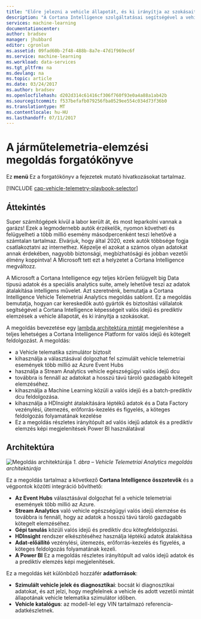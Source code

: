 ```yaml
---
title: "Előre jelezni a vehicle állapotát, és ki irányítja az szokásait - Azure |} Microsoft Docs"
description: "A Cortana Intelligence szolgáltatásai segítségével a vehicle állapotát, és ki irányítja a valós idejű és prediktív dcu szokásokat."
services: machine-learning
documentationcenter: 
author: bradsev
manager: jhubbard
editor: cgronlun
ms.assetid: 09fad60b-2f48-488b-8a7e-47d1f969ec6f
ms.service: machine-learning
ms.workload: data-services
ms.tgt_pltfrm: na
ms.devlang: na
ms.topic: article
ms.date: 03/24/2017
ms.author: bradsev
ms.openlocfilehash: d202d314c61416cf306f760f93e0a4a88a1ab42b
ms.sourcegitcommit: f537befafb079256fba0529ee554c034d73f36b0
ms.translationtype: MT
ms.contentlocale: hu-HU
ms.lasthandoff: 07/11/2017
---
```

# <a name="vehicle-telemetry-analytics-solution-playbook"></a>A járműtelemetria-elemzési megoldás forgatókönyve
Ez **menü** Ez a forgatókönyv a fejezetek mutató hivatkozásokat tartalmaz. 

[!INCLUDE [cap-vehicle-telemetry-playbook-selector](../../includes/cap-vehicle-telemetry-playbook-selector.md)]

## <a name="overview"></a>Áttekintés
Super számítógépek kívül a labor került át, és most leparkolni vannak a garázs! Ezek a legmodernebb autók érzékelők, nyomon követheti és felügyelheti a több millió esemény másodpercenként teszi lehetővé a számtalan tartalmaz. Elvárjuk, hogy által 2020, ezek autók többsége fogja csatlakoztatni az internethez. Képzelje el azokat a számos olyan adatokat annak érdekében, nagyobb biztonsági, megbízhatósági és jobban vezetői élmény koppintva! A Microsoft tett ezt a helyzetet a Cortana Intelligence megváltozz.

A Microsoft a Cortana Intelligence egy teljes körűen felügyelt big Data típusú adatok és a speciális analytics suite, amely lehetővé teszi az adatok átalakítása intelligens művelet. Azt szeretnénk, bemutatja a Cortana Intelligence Vehicle Telemetriai Analytics megoldás sablont. Ez a megoldás bemutatja, hogyan car kereskedők autó gyártók és biztosítási vállalatok segítségével a Cortana Intelligence képességeit valós idejű és prediktív elemzések a vehicle állapotát, és ki irányítja a szokásokat. 

A megoldás bevezetése egy [lambda architektúra mintát](https://en.wikipedia.org/wiki/Lambda_architecture) megjelenítése a teljes lehetséges a Cortana Intelligence Platform for valós idejű és kötegelt feldolgozást. A megoldás: 

* a Vehicle telematika szimulátor biztosít
* kihasználja a választásával dolgozhat fel szimulált vehicle telemetriai események több millió az Azure Event Hubs 
* használja a Stream Analytics vehicle egészségügyi valós idejű dcu
* továbbra is fennáll az adatokat a hosszú távú tároló gazdagabb kötegelt elemzéséhez. 
* kihasználja a Machine Learning közüli a valós idejű és a batch-prediktív dcu feldolgozása.
* kihasználja a HDInsight átalakítására léptékű adatok és a Data Factory vezénylési, ütemezés, erőforrás-kezelés és figyelés, a köteges feldolgozás folyamatának kezelése 
* Ez a megoldás részletes irányítópult ad valós idejű adatok és a prediktív elemzés képi megjelenítések Power BI használatával

## <a name="architecture"></a>Architektúra
![Megoldás architektúrája](./media/cortana-analytics-playbook-vehicle-telemetry/fig1-vehicle-telemetry-annalytics-solution-architecture.png)
*1. ábra – Vehicle Telemetriai Analytics megoldás architektúrája*

Ez a megoldás tartalmaz a következő **Cortana Intelligence összetevők** és a végpontok közötti integráció bővíthető:

* **Az Event Hubs** választásával dolgozhat fel a vehicle telemetriai események több millió az Azure.
* **Stream Analytics** való vehicle egészségügyi valós idejű elemzése és továbbra is fennáll, hogy az adatok a hosszú távú tároló gazdagabb kötegelt elemzéséhez.
* **Gépi tanulás** közüli valós idejű és prediktív dcu kötegfeldolgozási.
* **HDInsight** rendszer elkészítéséhez használja léptékű adatok átalakítása
* **Adat-előállító** vezénylési, ütemezés, erőforrás-kezelés és figyelés, a köteges feldolgozás folyamatának kezeli.
* **A Power BI** Ez a megoldás részletes irányítópult ad valós idejű adatok és a prediktív elemzés képi megjelenítések.

Ez a megoldás két különböző hozzáfér **adatforrások**: 

* **Szimulált vehicle jelek és diagnosztikai**: bocsát ki diagnosztikai adatokat, és azt jelzi, hogy megfelelnek a vehicle és adott vezetői mintát állapotának vehicle telematika szimulátor időben. 
* **Vehicle katalógus**: az modell-lel egy VIN tartalmazó referencia-adatkészletnek.

